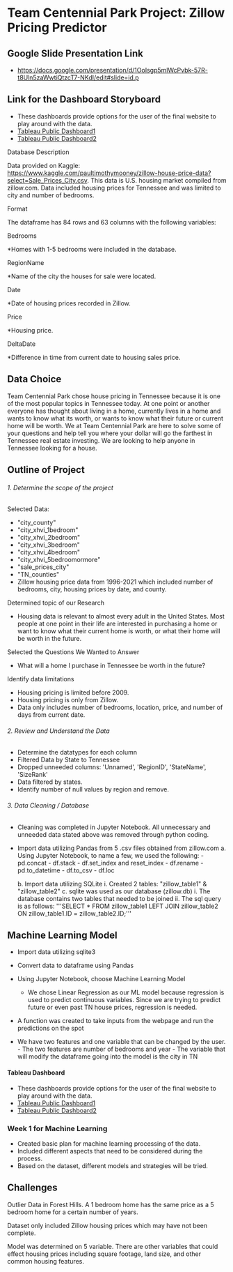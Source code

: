 # Team Centennial Park Project: Zillow Pricing Predictor

## Google Slide Presentation Link

* https://docs.google.com/presentation/d/1OoIsgp5mlWcPvbk-57R-t8Uln5zaWwtiQtzcT7-NKdI/edit#slide=id.p

## Link for the Dashboard Storyboard

* These dashboards provide options for the user of the final website to play around with the data.
* [Tableau Public Dashboard1](https://public.tableau.com/views/TNHousingForecastandMap/TN_House_Forecast?:language=en-US&publish=yes&:display_count=n&:origin=viz_share_link)
* [Tableau Public Dashboard2](https://public.tableau.com/views/TNCountyPrices/CountiesDash?:language=en-US&publish=yes&:display_count=n&:origin=viz_share_link)

Database Description

Data provided on Kaggle: https://www.kaggle.com/paultimothymooney/zillow-house-price-data?select=Sale_Prices_City.csv. This data is U.S. housing market compiled from zillow.com. Data included housing prices for Tennessee and was limited to city and number of bedrooms.

Format

The dataframe has 84 rows and 63 columns with the following variables:

Bedrooms

*Homes with 1-5 bedrooms were included in the database.

RegionName

*Name of the city the houses for sale were located.

Date

*Date of housing prices recorded in Zillow.

Price

*Housing price.

DeltaDate

*Difference in time from current date to housing sales price.

## Data Choice

Team Centennial Park chose house pricing in Tennessee because it is one of the most popular topics in Tennessee today. At one point or another everyone has thought about living in a home, currently lives in a home and wants to know what its worth, or wants to know what their future or current home will be worth. We at Team Centennial Park are here to solve some of your questions and help tell you where your dollar will go the farthest in Tennessee real estate investing. We are looking to help anyone in Tennessee looking for a house. 

## Outline of Project

###### 1. Determine the scope of the project

Selected Data:
- "city_county"
- "city_xhvi_1bedroom"
- "city_xhvi_2bedroom"
- "city_xhvi_3bedroom"
- "city_xhvi_4bedroom"
- "city_xhvi_5bedroomormore"
- "sale_prices_city"
- "TN_counties"
- Zillow housing price data from 1996-2021 which included number of bedrooms, city, housing prices by date, and county.

Determined topic of our Research
- Housing data is relevant to almost every adult in the United States. Most people at one point in their life are interested in purchasing a home or want to know what their current home is worth, or what their home will be worth in the future.

Selected the Questions We Wanted to Answer
- What will a home I purchase in Tennessee be worth in the future?

Identify data limitations
- Housing pricing is limited before 2009.
- Housing pricing is only from Zillow.
- Data only includes number of bedrooms, location, price, and number of days from current date. 

###### 2. Review and Understand the Data
- Determine the datatypes for each column
- Filtered Data by State to Tennessee
- Dropped unneeded columns: 'Unnamed', 'RegionID', 'StateName', 'SizeRank'
- Data filtered by states.
- Identify number of null values by region and remove.

###### 3. Data Cleaning / Database
- Cleaning was completed in Jupyter Notebook. All unnecessary and unneeded data stated above was removed through python coding.
- Import data utilizing Pandas from 5 .csv files obtained from zillow.com
	a. Using Jupyter Notebook, to name a few, we used the following:
		- pd.concat
		- df.stack
		- df.set_index and reset_index
		- df.rename
		- pd.to_datetime
		- df.to_csv
		- df.loc
	
	b. Import data utilizing SQLite
                i. Created 2 tables: "zillow_table1" & "zillow_table2"
        c. sqlite was used as our database (zillow.db)
                i. The database contains two tables that needed to be joined
                ii. The sql query is as follows:
		'''SELECT *
		FROM zillow_table1
		LEFT JOIN zillow_table2
		ON zillow_table1.ID = zillow_table2.ID;'''

## Machine Learning Model
- Import data utilizing sqlite3
- Convert data to dataframe using Pandas
- Using Jupyter Notebook, choose Machine Learning Model
	- We chose Linear Regression as our ML model because regression is used to predict continuous variables. Since we are trying to predict future or even past TN house prices, regression is needed.
	
- A function was created to take inputs from the webpage and run the predictions on the spot
- We have two features and one variable that can be changed by the user.
		- The two features are number of bedrooms and year
		- The variable that will modify the dataframe going into the model is the city in TN

#### Tableau Dashboard
* These dashboards provide options for the user of the final website to play around with the data.
* [Tableau Public Dashboard1](https://public.tableau.com/views/TNHousingForecastandMap/TN_House_Forecast?:language=en-US&publish=yes&:display_count=n&:origin=viz_share_link)
* [Tableau Public Dashboard2](https://public.tableau.com/views/TNCountyPrices/CountiesDash?:language=en-US&publish=yes&:display_count=n&:origin=viz_share_link)

### Week 1 for Machine Learning
* Created basic plan for machine learning processing of the data.
* Included different aspects that need to be considered during the process.
* Based on the dataset, different models and strategies will be tried.

## Challenges

Outlier Data in Forest Hills. A 1 bedroom home has the same price as a 5 bedroom home for a certain number of years.

Dataset only included Zillow housing prices which may have not been complete.

Model was determined on 5 variable. There are other variables that could effect housing prices including square footage, land size, and other common housing features.



		
                   
               
